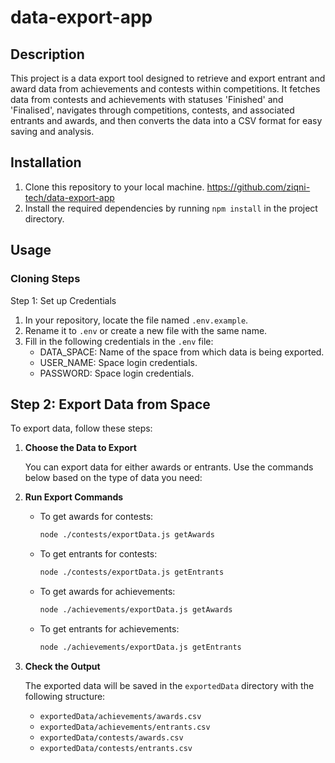 # data-export-app

## Description
This project is a data export tool designed to retrieve and export entrant and award data from achievements and contests within competitions. It fetches data from contests and achievements with statuses 'Finished' and 'Finalised', navigates through competitions, contests, and associated entrants and awards, and then converts the data into a CSV format for easy saving and analysis.

## Installation
1. Clone this repository to your local machine.
   https://github.com/ziqni-tech/data-export-app
2. Install the required dependencies by running `npm install` in the project directory.

## Usage
### Cloning Steps
Step 1: Set up Credentials
1. In your repository, locate the file named `.env.example`.
2. Rename it to `.env` or create a new file with the same name.
3. Fill in the following credentials in the `.env` file:
    - DATA_SPACE: Name of the space from which data is being exported.
    - USER_NAME: Space login credentials.
    - PASSWORD: Space login credentials.

## Step 2: Export Data from Space

To export data, follow these steps:

1. **Choose the Data to Export**

   You can export data for either awards or entrants. Use the commands below based on the type of data you need:

2. **Run Export Commands**

   - To get awards for contests:
     ```bash
     node ./contests/exportData.js getAwards
     ```

   - To get entrants for contests:
     ```bash
     node ./contests/exportData.js getEntrants
     ```

   - To get awards for achievements:
     ```bash
     node ./achievements/exportData.js getAwards
     ```

   - To get entrants for achievements:
     ```bash
     node ./achievements/exportData.js getEntrants
     ```

3. **Check the Output**

   The exported data will be saved in the `exportedData` directory with the following structure:
   - `exportedData/achievements/awards.csv`
   - `exportedData/achievements/entrants.csv`
   - `exportedData/contests/awards.csv`
   - `exportedData/contests/entrants.csv`


